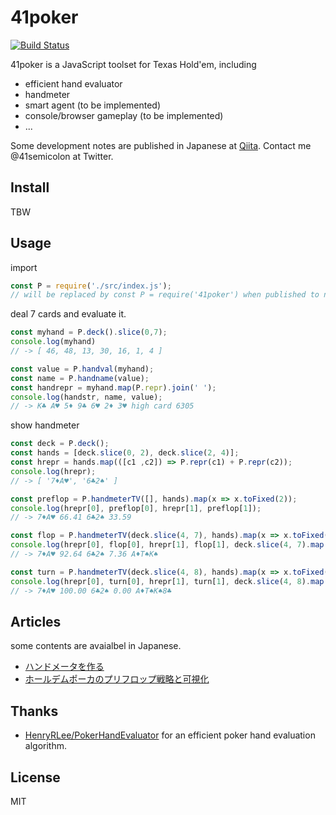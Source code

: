 # 41poker

[![Build Status](https://travis-ci.com/41semicolon/41poker.svg?branch=master)](https://travis-ci.com/41semicolon/41poker)

41poker is a JavaScript toolset for Texas Hold'em, including

- efficient hand evaluator
- handmeter
- smart agent (to be implemented)
- console/browser gameplay (to be implemented)
- ...

Some development notes are published in Japanese at [Qiita](https://qiita.com/41semicolon).
Contact me @41semicolon at Twitter.

## Install

TBW

## Usage

import

```js
const P = require('./src/index.js');
// will be replaced by const P = require('41poker') when published to npm;
```

deal 7 cards and evaluate it.

```js
const myhand = P.deck().slice(0,7);
console.log(myhand)
// -> [ 46, 48, 13, 30, 16, 1, 4 ]

const value = P.handval(myhand);
const name = P.handname(value);
const handrepr = myhand.map(P.repr).join(' ');
console.log(handstr, name, value);
// -> K♣ A♥ 5♦ 9♣ 6♥ 2♦ 3♥ high card 6305
```

show handmeter

```js
const deck = P.deck();
const hands = [deck.slice(0, 2), deck.slice(2, 4)];
const hrepr = hands.map(([c1 ,c2]) => P.repr(c1) + P.repr(c2));
console.log(hrepr);
// -> [ '7♦A♥', '6♣2♠' ]

const preflop = P.handmeterTV([], hands).map(x => x.toFixed(2));
console.log(hrepr[0], preflop[0], hrepr[1], preflop[1]);
// -> 7♦A♥ 66.41 6♣2♠ 33.59

const flop = P.handmeterTV(deck.slice(4, 7), hands).map(x => x.toFixed(2));
console.log(hrepr[0], flop[0], hrepr[1], flop[1], deck.slice(4, 7).map(P.repr).join(''));
// -> 7♦A♥ 92.64 6♣2♠ 7.36 A♦T♠K♠

const turn = P.handmeterTV(deck.slice(4, 8), hands).map(x => x.toFixed(2));
console.log(hrepr[0], turn[0], hrepr[1], turn[1], deck.slice(4, 8).map(P.repr).join(''));
// -> 7♦A♥ 100.00 6♣2♠ 0.00 A♦T♠K♠8♣
```



## Articles

some contents are avaialbel in Japanese.

- [ハンドメータを作る](https://qiita.com/41semicolon/items/4734c9b082c9e1964f1c)
- [ホールデムポーカのプリフロップ戦略と可視化](https://qiita.com/41semicolon/items/c5a33e516999d5108cda)


## Thanks

* [HenryRLee/PokerHandEvaluator](https://github.com/HenryRLee/PokerHandEvaluator/) for an efficient poker hand evaluation algorithm.

## License

MIT
